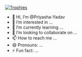 
[![Trophies](https://github-profile-trophy.vercel.app/?username=Priyasha-Yadav&title=Stars,Followers,Commit,Repositories,PullRequest,Issues,Experience&theme=juicyfresh&no-frame=true)](https://github.com/Priyasha-Yadav)
- 👋 Hi, I’m @Priyasha-Yadav
- 👀 I’m interested in ...
- 🌱 I’m currently learning ...
- 💞️ I’m looking to collaborate on ...
- 📫 How to reach me ...
- 😄 Pronouns: ...
- ⚡ Fun fact: ...

<!---
Priyasha-Yadav/Priyasha-Yadav is a ✨ special ✨ repository because its `README.md` (this file) appears on your GitHub profile.
You can click the Preview link to take a look at your changes.
--->
